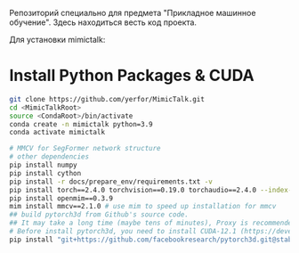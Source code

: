 Репозиторий специально для предмета "Прикладное машинное обучение". Здесь находиться весть код проекта.

Для установки mimictalk:

# Install Python Packages & CUDA
```bash
git clone https://github.com/yerfor/MimicTalk.git
cd <MimicTalkRoot>
source <CondaRoot>/bin/activate
conda create -n mimictalk python=3.9
conda activate mimictalk

# MMCV for SegFormer network structure
# other dependencies
pip install numpy
pip install cython
pip install -r docs/prepare_env/requirements.txt -v
pip install torch==2.4.0 torchvision==0.19.0 torchaudio==2.4.0 --index-url https://download.pytorch.org/whl/cu121
pip install openmim==0.3.9
mim install mmcv==2.1.0 # use mim to speed up installation for mmcv
## build pytorch3d from Github's source code. 
## It may take a long time (maybe tens of minutes), Proxy is recommended if encountering the time-out problem
# Before install pytorch3d, you need to install CUDA-12.1 (https://developer.nvidia.com/cuda-toolkit-archive) and make sure /usr/local/cuda points to the `cuda-12.1` directory
pip install "git+https://github.com/facebookresearch/pytorch3d.git@stable"

```
